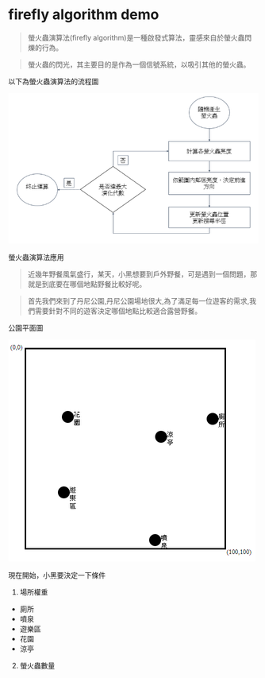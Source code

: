 # firefly algorithm demo

> 螢火蟲演算法(firefly algorithm)是一種啟發式算法，靈感來自於螢火蟲閃爍的行為。

> 螢火蟲的閃光，其主要目的是作為一個信號系統，以吸引其他的螢火蟲。

以下為螢火蟲演算法的流程圖

![PNG](img/flow.PNG)

螢火蟲演算法應用

> 近幾年野餐風氣盛行，某天，小黑想要到戶外野餐，可是遇到一個問題，那就是到底要在哪個地點野餐比較好呢。

> 首先我們來到了丹尼公園,丹尼公園場地很大,為了滿足每一位遊客的需求,我們需要針對不同的遊客決定哪個地點比較適合露營野餐。

公園平面圖

![PNG](img/park.PNG)

現在開始，小黑要決定一下條件
1. 場所權重
* 廁所
* 噴泉
* 遊樂區
* 花園
* 涼亭
2. 螢火蟲數量
